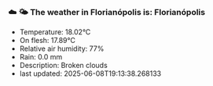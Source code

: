 ### ☁️ 🌤️  The weather in Florianópolis is: Florianópolis

- Temperature: 18.02°C
- On flesh: 17.89°C
- Relative air humidity: 77%
- Rain: 0.0 mm
- Description: Broken clouds
- last updated: 2025-06-08T19:13:38.268133
